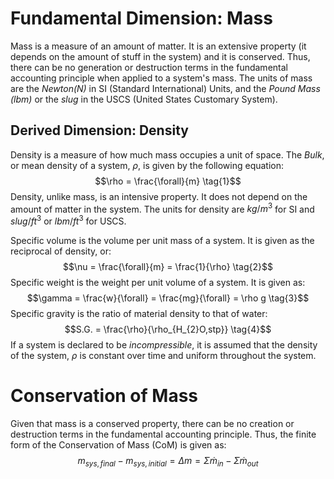 # Fundamental Dimension: Mass
Mass is a measure of an amount of matter. It is an extensive property (it depends on the amount of stuff in the system) and it is conserved. Thus, there can be no generation or destruction terms in the fundamental accounting principle when applied to a system's mass. The units of mass are the *Newton(N)* in SI (Standard International) Units, and the *Pound Mass (lbm)* or the *slug* in the USCS (United States Customary System).

## Derived Dimension: Density
Density is a measure of how much mass occupies a unit of space. The *Bulk*, or mean density of a system, $\rho$, is given by the following equation: $$\rho = \frac{\forall}{m} \tag{1}$$
Density, unlike mass, is an intensive property. It does not depend on the amount of matter in the system. The units for density are $kg/m^3$ for SI and $slug/ft^3$ or $lbm/ft^3$ for USCS. 

Specific volume is the volume per unit mass of a system. It is given as the reciprocal of density, or: $$\nu = \frac{\forall}{m} = \frac{1}{\rho} \tag{2}$$
Specific weight is the weight per unit volume of a system. It is given as: $$\gamma = \frac{w}{\forall} = \frac{mg}{\forall} = \rho g \tag{3}$$
Specific gravity is the ratio of material density to that of water:
$$S.G. = \frac{\rho}{\rho_{H_{2}O,stp}} \tag{4}$$
If a system is declared to be *incompressible*, it is assumed that the density of the system, $\rho$ is constant over time and uniform throughout the system.
# Conservation of Mass
Given that mass is a conserved property, there can be no creation or destruction terms in the fundamental accounting principle. Thus, the finite form of the Conservation of Mass (CoM) is given as: $$m_{sys,final}-m_{sys,initial} = \Delta m = \Sigma \dot m_{in} - \Sigma \dot m_{out} \tag{5}$$ 